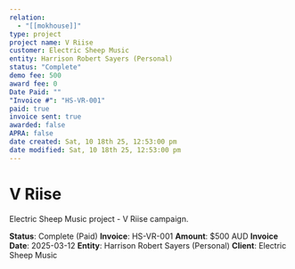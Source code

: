 ```yaml
---
relation:
  - "[[mokhouse]]"
type: project
project name: V Riise
customer: Electric Sheep Music
entity: Harrison Robert Sayers (Personal)
status: "Complete"
demo fee: 500
award fee: 0
Date Paid: ""
"Invoice #": "HS-VR-001"
paid: true
invoice sent: true
awarded: false
APRA: false
date created: Sat, 10 18th 25, 12:53:00 pm
date modified: Sat, 10 18th 25, 12:53:00 pm
---
```


# V Riise

Electric Sheep Music project - V Riise campaign.

**Status**: Complete (Paid)
**Invoice**: HS-VR-001
**Amount**: $500 AUD
**Invoice Date**: 2025-03-12
**Entity**: Harrison Robert Sayers (Personal)
**Client**: Electric Sheep Music
